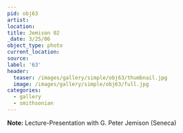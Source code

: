 ```yaml
---
pid: obj63
artist:
location:
title: Jemison 02
_date: 3/25/06
object_type: photo
current_location:
source:
label: '63'
header:
  teaser: /images/gallery/simple/obj63/thumbnail.jpg
  image: /images/gallery/simple/obj63/full.jpg
categories:
  - gallery
  - smithsonian
---
```

**Note:**
Lecture-Presentation with G. Peter Jemison (Seneca)
